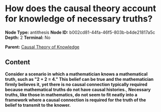# How does the causal theory account for knowledge of necessary truths?

**Node Type:** antithesis
**Node ID:** b002cd81-44fa-46f5-803b-b4de21817a5c
**Depth:** 2
**Terminal:** No

**Parent:** [Causal Theory of Knowledge](causal-theory-of-knowledge.md)

## Content

**Consider a scenario in which a mathematician knows a mathematical truth, such as "2 + 2 = 4." This belief can be true and the mathematician firmly believes it, yet there is no causal connection typically required because mathematical truths do not have causal histories.**, **Necessary truths, like those in mathematics, do not seem to fit neatly into a framework where a causal connection is required for the truth of the belief to transmit to the knower.**
